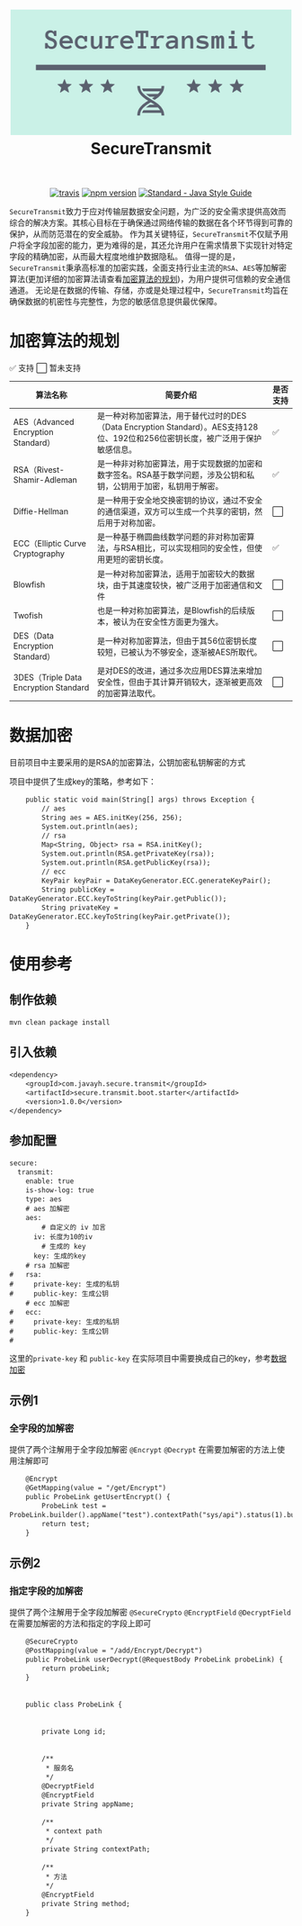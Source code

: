 
<h1 align="center">
  <a href="https://github.com/yanghaiji/SecureTransmit"><img src="https://github.com/yanghaiji/SecureTransmit/blob/ecc_feature/doc/logo.png" alt="Standard - SecureTransmit" width="500"></a>
  <br>
  SecureTransmit
  <br>
  <br>
</h1>

<p align="center">
  <a href="https://travis-ci.org/standard/standard"><img src="https://img.shields.io/travis/standard/standard/master.svg" alt="travis"></a>
  <a href="https://spring.io/projects/spring-boot"><img src="https://img.shields.io/badge/Spring%20Boot-2.6.2-brightgreen)" alt="npm version"></a>
  <a href="https://standardjs.com"><img src="https://img.shields.io/badge/code_style-standard-brightgreen.svg" alt="Standard - Java Style Guide"></a>
</p>


`SecureTransmit`致力于应对传输层数据安全问题，为广泛的安全需求提供高效而综合的解决方案。其核心目标在于确保通过网络传输的数据在各个环节得到可靠的保护，从而防范潜在的安全威胁。
作为其关键特征，`SecureTransmit`不仅赋予用户将全字段加密的能力，更为难得的是，其还允许用户在需求情景下实现针对特定字段的精确加密，从而最大程度地维护数据隐私。
值得一提的是，`SecureTransmit`秉承高标准的加密实践，全面支持行业主流的`RSA`、`AES`等加解密算法(更加详细的加密算法请查看[加密算法的规划](#加密算法的规划))，为用户提供可信赖的安全通信通道。
无论是在数据的传输、存储，亦或是处理过程中，`SecureTransmit`均旨在确保数据的机密性与完整性，为您的敏感信息提供最优保障。

# 加密算法的规划

✅ 支持    ⬜ 暂未支持

| 算法名称                              | 简要介绍                                                     | 是否支持 |
| ------------------------------------- | ------------------------------------------------------------ | -------- |
| AES（Advanced Encryption Standard）   | 是一种对称加密算法，用于替代过时的DES（Data Encryption Standard）。AES支持128位、192位和256位密钥长度，被广泛用于保护敏感信息。 | ✅        |
| RSA（Rivest-Shamir-Adleman            | 是一种非对称加密算法，用于实现数据的加密和数字签名。RSA基于数学问题，涉及公钥和私钥，公钥用于加密，私钥用于解密。 | ✅        |
| Diffie-Hellman                        | 是一种用于安全地交换密钥的协议，通过不安全的通信渠道，双方可以生成一个共享的密钥，然后用于对称加密。 | ⬜        |
| ECC（Elliptic Curve Cryptography      | 是一种基于椭圆曲线数学问题的非对称加密算法，与RSA相比，可以实现相同的安全性，但使用更短的密钥长度。 | ✅        |
| Blowfish                              | 是一种对称加密算法，适用于加密较大的数据块，由于其速度较快，被广泛用于加密通信和文件 | ⬜        |
| Twofish                               | 也是一种对称加密算法，是Blowfish的后续版本，被认为在安全性方面更为强大。 | ⬜        |
| DES（Data Encryption Standard）       | 是一种对称加密算法，但由于其56位密钥长度较短，已被认为不够安全，逐渐被AES所取代。 | ⬜        |
| 3DES（Triple Data Encryption Standard | 是对DES的改进，通过多次应用DES算法来增加安全性，但由于其计算开销较大，逐渐被更高效的加密算法取代。 | ⬜        |

# 数据加密

目前项目中主要采用的是RSA的加密算法，公钥加密私钥解密的方式

项目中提供了生成key的策略，参考如下：

```
    public static void main(String[] args) throws Exception {
        // aes
        String aes = AES.initKey(256, 256);
        System.out.println(aes);
        // rsa
        Map<String, Object> rsa = RSA.initKey();
        System.out.println(RSA.getPrivateKey(rsa));
        System.out.println(RSA.getPublicKey(rsa));
        // ecc
        KeyPair keyPair = DataKeyGenerator.ECC.generateKeyPair();
        String publicKey = DataKeyGenerator.ECC.keyToString(keyPair.getPublic());
        String privateKey = DataKeyGenerator.ECC.keyToString(keyPair.getPrivate());
    }
```



# 使用参考
## 制作依赖

```
mvn clean package install
```

## 引入依赖

```
<dependency>
    <groupId>com.javayh.secure.transmit</groupId>
    <artifactId>secure.transmit.boot.starter</artifactId>
    <version>1.0.0</version>
</dependency>
```

## 参加配置

```
secure:
  transmit:
    enable: true
    is-show-log: true
    type: aes
    # aes 加解密
    aes:
        # 自定义的 iv 加言
      iv: 长度为10的iv
        # 生成的 key
      key: 生成的key
    # rsa 加解密
#   rsa:
#     private-key: 生成的私钥
#     public-key: 生成公钥
    # ecc 加解密
#   ecc:
#     private-key: 生成的私钥
#     public-key: 生成公钥
#
```

这里的`private-key` 和 `public-key` 在实际项目中需要换成自己的key，参考[数据加密](#_数据加密)

## 示例1 

### 全字段的加解密

提供了两个注解用于全字段加解密 `@Encrypt` `@Decrypt` 在需要加解密的方法上使用注解即可

```
    @Encrypt
    @GetMapping(value = "/get/Encrypt")
    public ProbeLink getUsertEncrypt() {
        ProbeLink test = ProbeLink.builder().appName("test").contextPath("sys/api").status(1).build();
        return test;
    }
```


## 示例2

### 指定字段的加解密

提供了两个注解用于全字段加解密 `@SecureCrypto` `@EncryptField` `@DecryptField` 在需要加解密的方法和指定的字段上即可

```
    @SecureCrypto
    @PostMapping(value = "/add/Encrypt/Decrypt")
    public ProbeLink userDecrypt(@RequestBody ProbeLink probeLink) {
        return probeLink;
    }


    public class ProbeLink {
    
    
        private Long id;
    
    
        /**
         * 服务名
         */
        @DecryptField
        @EncryptField
        private String appName;
    
        /**
         * context path
         */
        private String contextPath;
    
        /**
         * 方法
         */
        @EncryptField
        private String method;
    }
```

